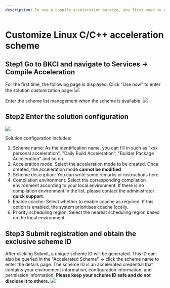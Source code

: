 ```yaml
---
description: To use a compile acceleration service, you first need to customize an acceleration scheme.
---
```


# Customize Linux C/C++ acceleration scheme

## Step1 Go to BKCI and navigate to Services → Compile Acceleration
For the first time, the following page is displayed. Click "Use now" to enter the solution customization page:
![](../../../.gitbook/assets/image%20%2863%29.png)

Enter the scheme list management when the scheme is available:
![](../../../.gitbook/assets/image%20%2838%29.png)

## Step2 Enter the solution configuration
![](../../../.gitbook/assets/image%20%2864%29.png)

Solution configuration includes:
1. Scheme name: As the identification name, you can fill in such as "xxx personal acceleration", "Daily Build Acceleration", "Builder Package Acceleration" and so on.
2. Acceleration mode: Select the acceleration mode to be created. Once created, the acceleration mode **cannot be modified**
3. Scheme description: You can write some remarks or instructions here.
4. Compilation environment: Select the corresponding compilation environment according to your local environment. If there is no compilation environment in the list, please contact the administrator **quick support**.
5. Enable ccache: Select whether to enable ccache as required. If this option is enabled, the system prioritises ccache locally.
6. Priority scheduling region: Select the nearest scheduling region based on the local environment.
## Step3 Submit registration and obtain the exclusive scheme ID
After clicking Submit, a unique scheme ID will be generated. This ID can also be queried in the "Accelerated Scheme" → click the scheme name to enter the details page.
The scheme ID is an accelerated credential that contains your environment information, configuration information, and permission information. **Please keep your scheme ID safe and do not disclose it to others.**
![](../../../.gitbook/assets/image%20%2865%29.png)



